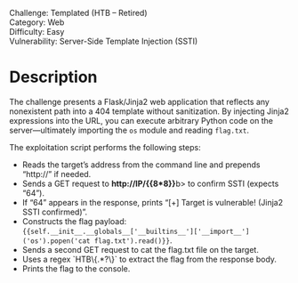 Challenge: Templated (HTB – Retired)<br>
Category: Web <br>
Difficulty: Easy  <br>
Vulnerability: Server-Side Template Injection (SSTI)<br>

<h1>Description</h1>

The challenge presents a Flask/Jinja2 web application that reflects any nonexistent path into a 404 template without sanitization. By injecting Jinja2 expressions into the URL, you can execute arbitrary Python code on the server—ultimately importing the `os` module and reading `flag.txt`.  

The exploitation script performs the following steps:  
<ul>  
  <li>Reads the target’s address from the command line and prepends “http://” if needed.</li>  
  <li>Sends a GET request to <b>http://IP/{{8*8}}</b>b> to confirm SSTI (expects “64”).</li>  
  <li>If “64” appears in the response, prints “[+] Target is vulnerable! (Jinja2 SSTI confirmed)”.</li>  
  <li>Constructs the flag payload:  
    <code>{{self.__init__.__globals__['__builtins__']['__import__']('os').popen('cat flag.txt').read()}}</code>.  
  </li>  
  <li>Sends a second GET request to cat the flag.txt file on the target.</li>  
  <li>Uses a regex `HTB\{.*?\}` to extract the flag from the response body.</li>  
  <li>Prints the flag to the console.</li>  
</ul>
